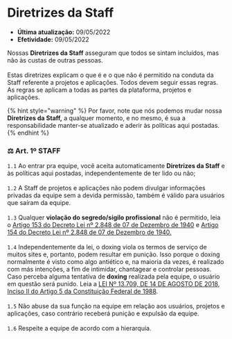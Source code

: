 # Diretrizes da Staff

* **Última atualização:** 09/05/2022
* **Efetividade:** 09/05/2022

Nossas **Diretrizes da Staff** asseguram que todos se sintam incluídos, mas não às custas de outras pessoas.\
\
Estas diretrizes explicam o que é e o que não é permitido na conduta da Staff referente a projetos e aplicações. Todos devem seguir essas regras. As regras se aplicam a todas as partes da plataforma, projetos e aplicações.

{% hint style="warning" %}
Por favor, note que nós podemos mudar nossa **Diretrizes da Staff,** a qualquer momento, e no mesmo, é sua a responsabilidade manter-se atualizado e aderir às políticas aqui postadas.
{% endhint %}

### ⚖️ Art. 1º STAFF

`1.1` Ao entrar pra equipe, você aceita automaticamente **Diretrizes da Staff** e às políticas aqui postadas, independentemente de ter lido ou não;\
\
`1.2` A Staff de projetos e aplicações não podem divulgar informações privadas da equipe sem a devida permissão, também é válido para usuários que saíram da equipe.\
\
`1.3` Qualquer **violação do segredo/sigilo profissional** não é permitido, leia o [Artigo 153 do Decreto Lei nº 2.848 de 07 de Dezembro de 1940](https://www.jusbrasil.com.br/topicos/10620036/artigo-153-do-decreto-lei-n-2848-de-07-de-dezembro-de-1940) e [Artigo 154 do Decreto Lei nº 2.848 de 07 de Dezembro de 1940](https://www.jusbrasil.com.br/topicos/10619917/artigo-154-do-decreto-lei-n-2848-de-07-de-dezembro-de-1940)[.](https://paste.ec/raw/SUvn0LBw#4v4oRl0dqgvpt3tC2zz5cIG63u065rz6bGVwibT4w9C)\
\
`1.4` Independentemente da lei, o doxing viola os termos de serviço de muitos sites e, portanto, podem resultar em punição. Isso porque o doxing normalmente é visto como algo antiético e, na maioria da vezes, é realizado com más intenções, a fim de intimidar, chantagear e controlar pessoas. Caso perceba alguma tentativa de **doxing** realizada pela equipe, o usuário em questão será punido. Leia a [LEI Nº 13.709, DE 14 DE AGOSTO DE 2018](http://www.planalto.gov.br/ccivil\_03/\_ato2015-2018/2018/lei/l13709.htm), [Inciso II do Artigo 5 da Constituição Federal de 1988](https://www.jusbrasil.com.br/topicos/10731003/inciso-ii-do-artigo-5-da-constituicao-federal-de-1988).\
\
`1.5` Não abuse da sua função na equipe em relação aos usuários, projetos e aplicações, caso contrário receberá punição e expulsão da equipe.\
\
`1.6` Respeite a equipe de acordo com a hierarquia.
